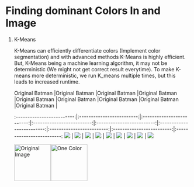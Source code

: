 # Finding dominant Colors In and Image

1. K-Means

    K-Means can efficiently differentiate colors (Implement color segmentation) and with advanced methods K-Means is highly efficient. But, K-Means being a machine learning algorithm, it  may not be deterministic (We might not get correct result everytime). To make K-means more deterministic, we run K_means multiple times, but this leads to increased runtime.
    
    Original Batman             |Original Batman             |Original Batman             |Original Batman             |Original Batman             |Original Batman             |Original Batman             |Original Batman             |Original Batman             |
    
    
    
    :-------------------------:|:-------------------------:|:-------------------------:|:-------------------------:|:-------------------------:|:-------------------------:|:-------------------------:|:-------------------------:|:-------------------------:
    ![](./K_means_color_segmentation/batman.png)  |  ![](./K_means_color_segmentation/Result_images/1_Colors_batman.png) |  ![](./K_means_color_segmentation/Result_images/2_Colors_batman.png) |  ![](./K_means_color_segmentation/Result_images/3_Colors_batman.png) |  ![](./K_means_color_segmentation/Result_images/4_Colors_batman.png) |  ![](./K_means_color_segmentation/Result_images/5_Colors_batman.png) |  ![](./K_means_color_segmentation/Result_images/6_Colors_batman.png) |  ![](./K_means_color_segmentation/Result_images/7_Colors_batman.png) |  ![](./K_means_color_segmentation/Result_images/8_Colors_batman.png)
    
    
    <img width="100" height="100" src="./K_means_color_segmentation/batman.png" title="Original Image"><img width="100" height="100" src="./K_means_color_segmentation/Result_images/1_Colors_batman.png" title="One Color">
  
